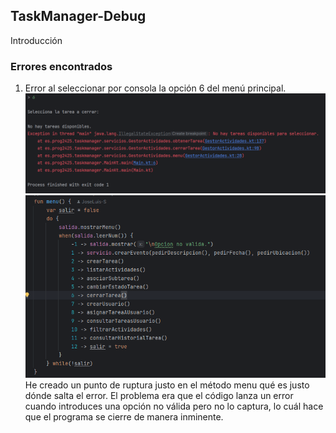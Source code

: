 ## TaskManager-Debug
Introducción

### Errores encontrados
1. Error al seleccionar por consola la opción 6 del menú principal.
![img.png](img.png)
![img.png](errorEncontrado.png)
He creado un punto de ruptura justo en el método menu qué es justo dónde salta el error. El problema era que el código lanza un error cuando introduces una opción no válida pero no lo captura, lo cuál hace que el programa se cierre de manera inminente.


